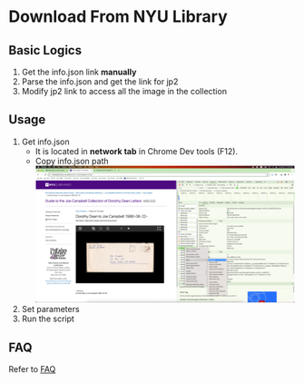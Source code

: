 # Download From NYU Library

## Basic Logics

1. Get the info.json link **manually**
2. Parse the info.json and get the link for jp2
3. Modify jp2 link to access all the image in the collection

## Usage

1. Get info.json
    - It is located in **network tab** in Chrome Dev tools (F12).
    - Copy info.json path 
        ![copy info.json path](./resources/copy_info_json_path.png)
2. Set parameters
3. Run the script

## FAQ

Refer to [FAQ](./FAQ-download_NYU.md)

